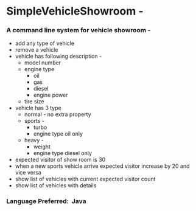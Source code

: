 # SimpleVehicleShowroom -
### A command line system for vehicle showroom -
* add any type of vehicle
* remove a vehicle
* vehicle has following description -
  * model number
  * engine type
    * oil
    * gas
    * diesel
    * engine power
  * tire size
* vehicle has 3 type
    * normal - no extra property
    * sports -
      * turbo
      * engine type oil only
    * heavy -
      * weight
      * engine type diesel only
* expected visitor of show room is 30
* when a new sports vehicle arrive expected visitor increase by 20 and vice
versa
* show list of vehicles with current expected visitor count
* show list of vehicles with details

### Language Preferred: ​ Java
